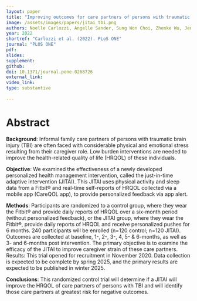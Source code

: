 ```yaml
---
layout: paper
title: "Improving outcomes for care partners of persons with traumatic brain injury: Protocol for a randomized control trial of a just-in-time-adaptive self-management intervention"
image: /assets/images/papers/jitai_tbi.png
authors: Noelle Carlozzi, Angelle Sander, Sung Won Choi, Zhenke Wu, Jennifer Miner, Angela Lyden, Christopher Graves, Srijan Sen
year: 2022
shortref: "Carlozzi et al. (2022). PLoS ONE"
journal: "PLOS ONE"
pdf:
slides:
supplement:
github:
doi: 10.1371/journal.pone.0268726
external_link: 
video_link: 
type: substantive
 
---
```


# Abstract


**Background**: Informal family care partners of persons with traumatic brain injury (TBI) are often faced with considerable physical and emotional stress resulting from their caregiver role. Low burden interventions are needed to improve the health-related quality of life (HRQOL) of these individuals.

**Objective**: We examined the effectiveness of a newly developed personalized health management intervention, called the just-in-time adaptive intervention (JITAI). This JITAI uses physical activity and sleep data from a Fitbit® and real-time self-reports of HRQOL collected via a mobile app (CareQOL app), to provide personalized feedback via app alert.

**Methods**: Participants are randomized to a control group, where they wear the Fitbit® and provide daily reports of HRQOL over a six-month period (without personalized feedback), or the JITAI group, where they wear the Fitbit®, provide daily reports of HRQOL and receive personalized pushes for 6 months. 240 participants will be enrolled (n=120 control; n=120 JITAI). Outcomes are collected at baseline, 1-, 2-, 3-, 4, 5- & 6-months, as well as 3- and 6-months post intervention. The primary objective is to examine the efficacy of the JITAI to improve caregiver strain of these care partners. Results: This trial opened for recruitment in November 2020. Data collection is expected to be complete by spring 2025, and the primary results are expected to be published in winter 2025.

**Conclusions**: This randomized control trial will determine if a JITAI will improve the HRQOL of care partners of persons with TBI and will identify those care partners at greatest risk for negative outcomes.
